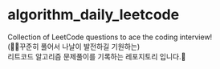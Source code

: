 # algorithm_daily_leetcode
Collection of LeetCode questions to ace the coding interview!    
(🏋️‍♂️꾸준히 풀어서 나날이 발전하길 기원하는)    
리트코드 알고리즘 문제풀이를 기록하는 레포지토리 입니다.🎯    
